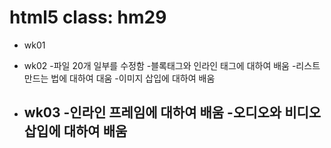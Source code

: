 # html5 class: hm29

- wk01

- wk02
  -파일 20개 일부를 수정함
  -블록태그와 인라인 태그에 대하여 배움
  -리스트 만드는 법에 대하여 대움
  -이미지 삽입에 대하여 배움
- wk03
  -인라인 프레임에 대하여 배움
  -오디오와 비디오 삽입에 대하여 배움
  -
 
